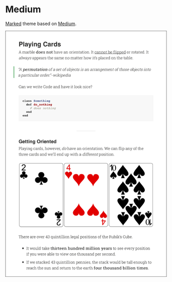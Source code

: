 # Medium

[Marked][marked] theme based on [Medium][medium].

![medium](medium.png)

[marked]: http://marked2app.com
[medium]: https://medium.com
